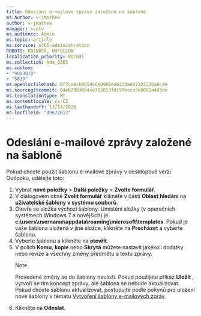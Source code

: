 ```yaml
---
title: Odeslání e-mailové zprávy založené na šabloně
ms.author: v-jmathew
author: v-jmathew
manager: scotv
ms.audience: Admin
ms.topic: article
ms.service: o365-administration
ROBOTS: NOINDEX, NOFOLLOW
localization_priority: Normal
ms.collection: Adm_O365
ms.custom:
- "9003070"
- "5830"
ms.openlocfilehash: 0f7ce9cb8054c6e0960aab334ad47123320a0cde
ms.sourcegitcommit: 64eb79b3664ce762813fd19fbcca7e6002a4d3de
ms.translationtype: MT
ms.contentlocale: cs-CZ
ms.lasthandoff: 12/14/2020
ms.locfileid: "49677612"
---
```

# <a name="send-an-email-message-based-on-a-template"></a>Odeslání e-mailové zprávy založené na šabloně

Pokud chcete použít šablonu e-mailové zprávy v desktopové verzi Outlooku, udělejte toto:

1. Vybrat **nové položky**  >  **Další položky**  >  **Zvolte formulář**.
2. V dialogovém okně **Zvolit formulář** klikněte v části **Oblast hledání** na **uživatelské šablony v systému souborů**.
3. Otevře se složka výchozí šablony. Umístění složky (v operačních systémech Windows 7 a novějších) je **c:\users\username\appdata\roaming\microsoft\templates**. Pokud je vaše šablona uložená v jiné složce, klikněte na **Procházet** a vyberte šablonu.
4. Vyberte šablonu a klikněte na **otevřít**.
5. V polích **Komu**, **kopie** nebo **Skrytá** můžete nastavit jakékoli dodatky nebo revize a všechny změny předmětu a textu zprávy.
    > [!NOTE]
    > Provedené změny se do šablony neuloží. Pokud použijete příkaz **Uložit** , vytvoří se tím koncept zprávy, ale šablona se nebude aktualizovat. Pokud chcete šablonu aktualizovat, postupujte podle pokynů pro uložení nové šablony v tématu [Vytvoření šablony e-mailových zpráv](https://support.microsoft.com/office/create-an-email-message-template-43ec7142-4dd0-4351-8727-bd0977b6b2d1).
6. Klikněte na **Odeslat**.
